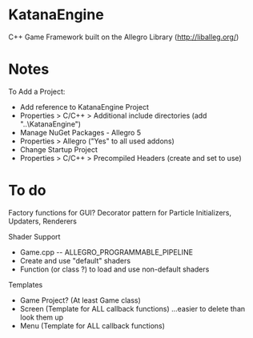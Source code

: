 # KatanaEngine
C++ Game Framework built on the Allegro Library (http://liballeg.org/)

# Notes
To Add a Project:
 - Add reference to KatanaEngine Project
 - Properties > C/C++ > Additional include directories (add "..\KatanaEngine")
 - Manage NuGet Packages - Allegro 5
 - Properties > Allegro ("Yes" to all used addons)
 - Change Startup Project
 - Properties > C/C++ > Precompiled Headers (create and set to use)


# To do
Factory functions for GUI?
Decorator pattern for Particle Initializers, Updaters, Renderers

Shader Support
 - Game.cpp -- ALLEGRO_PROGRAMMABLE_PIPELINE
 - Create and use "default" shaders
 - Function (or class ?) to load and use non-default shaders

Templates
 - Game Project? (At least Game class)
 - Screen (Template for ALL callback functions) ...easier to delete than look them up
 - Menu   (Template for ALL callback functions)




